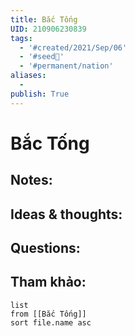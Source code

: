 ```yaml
---
title: Bắc Tống
UID: 210906230839
tags:
  - '#created/2021/Sep/06'
  - '#seed🥜'
  - '#permanent/nation'
aliases:
  - 
publish: True
---
```

# Bắc Tống

## Notes:


## Ideas & thoughts:

## Questions:


## Tham khảo:
```dataview
list
from [[Bắc Tống]]
sort file.name asc
```